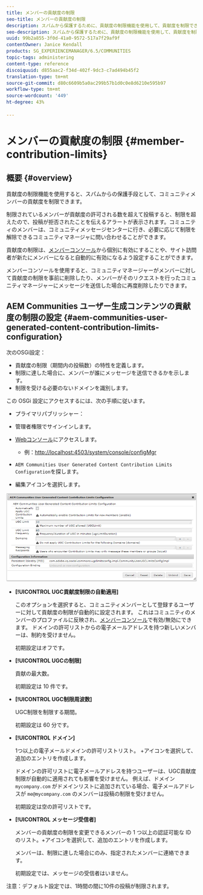 ```yaml
---
title: メンバーの貢献度の制限
seo-title: メンバーの貢献度の制限
description: スパムから保護するために、貢献度の制限機能を使用して、貢献度を制限できます
seo-description: スパムから保護するために、貢献度の制限機能を使用して、貢献度を制限できます
uuid: 99b2a855-3f0d-41a0-9572-517a7f29af9f
contentOwner: Janice Kendall
products: SG_EXPERIENCEMANAGER/6.5/COMMUNITIES
topic-tags: administering
content-type: reference
discoiquuid: d855aac2-f34d-402f-9dc3-c7ad494b45f2
translation-type: tm+mt
source-git-commit: d80c6609b5a0ac299b57b1d0c0e8d6210e595b97
workflow-type: tm+mt
source-wordcount: '449'
ht-degree: 43%

---
```



# メンバーの貢献度の制限  {#member-contribution-limits}

## 概要 {#overview}

貢献度の制限機能を使用すると、スパムからの保護手段として、コミュニティメンバーの貢献度を制限できます。

制限されているメンバーが貢献度の許可される数を超えて投稿すると、制限を超えたので、投稿が拒否されたことを伝えるアラートが表示されます。コミュニティのメンバーは、コミュニティメッセージセンターに行き、必要に応じて制限を解除できるコミュニティマネージャに問い合わせることができます。

貢献度の制限は、[メンバーコンソール](members.md)から個別に有効にすることや、サイト訪問者が新たにメンバーになると自動的に有効になるよう設定することができます。

メンバーコンソールを使用すると、コミュニティマネージャーがメンバーに対して貢献度の制限を事前に削除したり、メンバーがそのリクエストを行ったコミュニティマネージャーにメッセージを送信した場合に再度削除したりできます。

## AEM Communities ユーザー生成コンテンツの貢献度の制限の設定 {#aem-communities-user-generated-content-contribution-limits-configuration}

次のOSGi設定：

* 貢献度の制限（期間内の投稿数）の特性を定義します。
* 制限に達した場合に、メンバーが誰にメッセージを送信できるかを示します。
* 制限を受ける必要のないドメインを識別します。

この OSGi 設定にアクセスするには、次の手順に従います。

* プライマリパブリッシャー：
* 管理者権限でサインインします。
* [Webコンソール](../../help/sites-deploying/configuring-osgi.md)にアクセスします。

   * 例：[http://localhost:4503/system/console/configMgr](http://localhost:4503/system/console/configMgr)

* `AEM Communities User Generated Content Contribution Limits Configuration`を探します。
* 編集アイコンを選択します。

![configure-limits](assets/configure-limits.png)

* **[!UICONTROL UGC貢献度制限の自動適用]**

   このオプションを選択すると、コミュニティメンバーとして登録するユーザーに対して貢献度の制限が自動的に設定されます。 これはコミュニティのメンバーのプロファイルに反映され、[メンバーコンソール](members.md)で有効/無効にできます。 ドメインの許可リストからの電子メールアドレスを持つ新しいメンバーは、制約を受けません。

   初期設定はオフです。

* **[!UICONTROL UGCの制限]**

   貢献の最大数。

   初期設定は 10 件です。

* **[!UICONTROL UGC制限周波数]**

   UGC制限を制限する期間。

   初期設定は 60 分です。

* **[!UICONTROL ドメイン]**

   1つ以上の電子メールドメインの許可リストリスト。 +アイコンを選択して、追加のエントリを作成します。

   ドメインの許可リストに電子メールアドレスを持つユーザーは、UGC貢献度制限が自動的に適用されても影響を受けません。 例えば、ドメイン `mycompany.com` がドメインリストに追加されている場合、電子メールアドレスが `me@mycompany.com` のメンバーは投稿の制限を受けません。

   初期設定は空の許可リストです。

* **[!UICONTROL メッセージ受信者]**

   メンバーの貢献度の制限を変更できるメンバーの 1 つ以上の認証可能な ID のリスト。+アイコンを選択して、追加のエントリを作成します。

   メンバーは、制限に達した場合にのみ、指定されたメンバーに連絡できます。

   初期設定では、メッセージの受信者はいません。

注意：デフォルト設定では、1時間の間に10件の投稿が制限されます。
